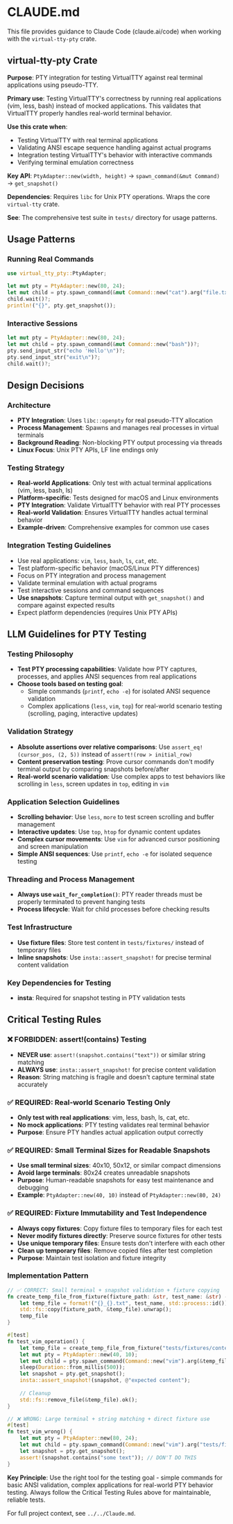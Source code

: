 # CLAUDE.md

This file provides guidance to Claude Code (claude.ai/code) when working with the `virtual-tty-pty` crate.

## virtual-tty-pty Crate

**Purpose**: PTY integration for testing VirtualTTY against real terminal applications using pseudo-TTY.

**Primary use**: Testing VirtualTTY's correctness by running real applications (vim, less, bash) instead of mocked applications. This validates that VirtualTTY properly handles real-world terminal behavior.

**Use this crate when**:
- Testing VirtualTTY with real terminal applications
- Validating ANSI escape sequence handling against actual programs
- Integration testing VirtualTTY's behavior with interactive commands
- Verifying terminal emulation correctness

**Key API**: `PtyAdapter::new(width, height)` → `spawn_command(&mut Command)` → `get_snapshot()`

**Dependencies**: Requires `libc` for Unix PTY operations. Wraps the core `virtual-tty` crate.

**See**: The comprehensive test suite in `tests/` directory for usage patterns.

## Usage Patterns

### Running Real Commands
```rust
use virtual_tty_pty::PtyAdapter;

let mut pty = PtyAdapter::new(80, 24);
let mut child = pty.spawn_command(&mut Command::new("cat").arg("file.txt"))?;
child.wait()?;
println!("{}", pty.get_snapshot());
```

### Interactive Sessions
```rust
let mut pty = PtyAdapter::new(80, 24);
let mut child = pty.spawn_command(&mut Command::new("bash"))?;
pty.send_input_str("echo 'Hello'\n")?;
pty.send_input_str("exit\n")?;
child.wait()?;
```

## Design Decisions

### Architecture
- **PTY Integration**: Uses `libc::openpty` for real pseudo-TTY allocation
- **Process Management**: Spawns and manages real processes in virtual terminals
- **Background Reading**: Non-blocking PTY output processing via threads
- **Linux Focus**: Unix PTY APIs, LF line endings only

### Testing Strategy
- **Real-world Applications**: Only test with actual terminal applications (vim, less, bash, ls)
- **Platform-specific**: Tests designed for macOS and Linux environments
- **PTY Integration**: Validate VirtualTTY behavior with real PTY processes
- **Real-world Validation**: Ensures VirtualTTY handles actual terminal behavior
- **Example-driven**: Comprehensive examples for common use cases

### Integration Testing Guidelines
- Use real applications: `vim`, `less`, `bash`, `ls`, `cat`, etc.
- Test platform-specific behavior (macOS/Linux PTY differences)
- Focus on PTY integration and process management
- Validate terminal emulation with actual programs
- Test interactive sessions and command sequences
- **Use snapshots**: Capture terminal output with `get_snapshot()` and compare against expected results
- Expect platform dependencies (requires Unix PTY APIs)

## LLM Guidelines for PTY Testing

### Testing Philosophy
- **Test PTY processing capabilities**: Validate how PTY captures, processes, and applies ANSI sequences from real applications
- **Choose tools based on testing goal**: 
  - Simple commands (`printf`, `echo -e`) for isolated ANSI sequence validation
  - Complex applications (`less`, `vim`, `top`) for real-world scenario testing (scrolling, paging, interactive updates)

### Validation Strategy
- **Absolute assertions over relative comparisons**: Use `assert_eq!(cursor_pos, (2, 5))` instead of `assert!(row > initial_row)`
- **Content preservation testing**: Prove cursor commands don't modify terminal output by comparing snapshots before/after
- **Real-world scenario validation**: Use complex apps to test behaviors like scrolling in `less`, screen updates in `top`, editing in `vim`

### Application Selection Guidelines
- **Scrolling behavior**: Use `less`, `more` to test screen scrolling and buffer management
- **Interactive updates**: Use `top`, `htop` for dynamic content updates
- **Complex cursor movements**: Use `vim` for advanced cursor positioning and screen manipulation
- **Simple ANSI sequences**: Use `printf`, `echo -e` for isolated sequence testing

### Threading and Process Management
- **Always use `wait_for_completion()`**: PTY reader threads must be properly terminated to prevent hanging tests
- **Process lifecycle**: Wait for child processes before checking results

### Test Infrastructure
- **Use fixture files**: Store test content in `tests/fixtures/` instead of temporary files
- **Inline snapshots**: Use `insta::assert_snapshot!` for precise terminal content validation

### Key Dependencies for Testing
- **insta**: Required for snapshot testing in PTY validation tests

## Critical Testing Rules

### ❌ FORBIDDEN: assert!(contains) Testing
- **NEVER use**: `assert!(snapshot.contains("text"))` or similar string matching
- **ALWAYS use**: `insta::assert_snapshot!` for precise content validation
- **Reason**: String matching is fragile and doesn't capture terminal state accurately

### ✅ REQUIRED: Real-world Scenario Testing Only
- **Only test with real applications**: vim, less, bash, ls, cat, etc.
- **No mock applications**: PTY testing validates real terminal behavior
- **Purpose**: Ensure PTY handles actual application output correctly

### ✅ REQUIRED: Small Terminal Sizes for Readable Snapshots
- **Use small terminal sizes**: 40x10, 50x12, or similar compact dimensions
- **Avoid large terminals**: 80x24 creates unreadable snapshots
- **Purpose**: Human-readable snapshots for easy test maintenance and debugging
- **Example**: `PtyAdapter::new(40, 10)` instead of `PtyAdapter::new(80, 24)`

### ✅ REQUIRED: Fixture Immutability and Test Independence
- **Always copy fixtures**: Copy fixture files to temporary files for each test
- **Never modify fixtures directly**: Preserve source fixtures for other tests
- **Use unique temporary files**: Ensure tests don't interfere with each other
- **Clean up temporary files**: Remove copied files after test completion
- **Purpose**: Maintain test isolation and fixture integrity

### Implementation Pattern
```rust
// ✅ CORRECT: Small terminal + snapshot validation + fixture copying
fn create_temp_file_from_fixture(fixture_path: &str, test_name: &str) -> String {
    let temp_file = format!("{}_{}.txt", test_name, std::process::id());
    std::fs::copy(fixture_path, &temp_file).unwrap();
    temp_file
}

#[test]
fn test_vim_operation() {
    let temp_file = create_temp_file_from_fixture("tests/fixtures/content.txt", "vim_test");
    let mut pty = PtyAdapter::new(40, 10);
    let mut child = pty.spawn_command(Command::new("vim").arg(&temp_file))?;
    sleep(Duration::from_millis(500));
    let snapshot = pty.get_snapshot();
    insta::assert_snapshot!(snapshot, @"expected content");
    
    // Cleanup
    std::fs::remove_file(&temp_file).ok();
}

// ❌ WRONG: Large terminal + string matching + direct fixture use
#[test]
fn test_vim_wrong() {
    let mut pty = PtyAdapter::new(80, 24);
    let mut child = pty.spawn_command(Command::new("vim").arg("tests/fixtures/content.txt"))?;
    let snapshot = pty.get_snapshot();
    assert!(snapshot.contains("some text")); // DON'T DO THIS
}
```

**Key Principle**: Use the right tool for the testing goal - simple commands for basic ANSI validation, complex applications for real-world PTY behavior testing. Always follow the Critical Testing Rules above for maintainable, reliable tests.

For full project context, see `../../Claude.md`.